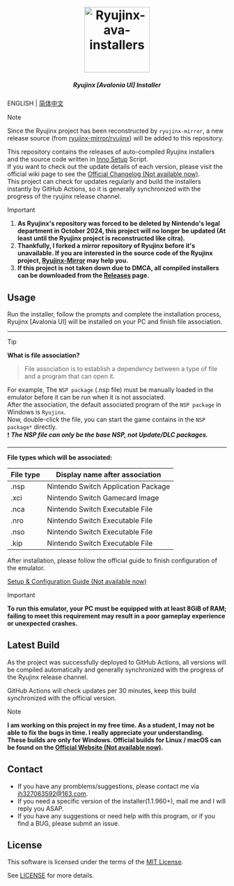 <h1 align="center">
  <br>
  <a href="https://github.com/LuccaWang404/Ryujinx-ava-installers"><img src="./Ryujinx.ico" alt="Ryujinx-ava-installers" width="150"></a>
</h1>

<h5 align="center">
<b>Ryujinx [Avalonia UI] Installer</b>
</h5>

ENGLISH | [简体中文](./README_CN.md)

> [!NOTE]
> Since the Ryujinx project has been reconstructed by `ryujinx-mirror`, a new release source (from [ryujinx-mirror/ryujinx](https://github.com/ryujinx-mirror/ryujinx)) will be added to this repository.

This repository contains the releases of auto-compiled Ryujinx installers and the source code written in [Inno Setup](https://jrsoftware.org/isinfo.php) Script.</br>
If you want to check out the update details of each version, please visit the official wiki page to see the [Official Changelog (Not available now)](https://github.com/Ryujinx/Ryujinx/wiki/Changelog).</br>
This project can check for updates regularly and build the installers instantly by GitHub Actions, so it is generally synchronized with the progress of the ryujinx release channel.</br>

> [!IMPORTANT]
> 1. **As Ryujinx's repository was forced to be deleted by Nintendo's legal department in October 2024, this project will no longer be updated (At least until the Ryujinx project is reconstructed like citra).**</br>
> 2. **Thankfully, I forked a mirror repository of Ryujinx before it's unavailable. If you are interested in the source code of the Ryujinx project, [Ryujinx-Mirror](https://github.com/LuccaWang404/Ryujinx-Mirror) may help you.**</br>
>	3. **If this project is not taken down due to DMCA, all compiled installers can be downloaded from the [Releases](https://github.com/LuccaWang404/Ryujinx-ava-installers/releases) page.**

## Usage
Run the installer, follow the prompts and complete the installation process, Ryujinx [Avalonia UI] will be installed on your PC and finish file association.

***
> [!TIP]
  **What is file association?**</br>
> File association is to establish a dependency between a type of file and a program that can open it.</br>

For example, The `NSP package` (.nsp file) must be manually loaded in the emulator before it can be run when it is not associated.</br>
After the association, the default associated program of the `NSP package` in Windows is `Ryujinx`.</br>
Now, double-click the file, you can start the game contains in the `NSP package*` directly.</br>
❗️ ***The NSP file can only be the base NSP, not Update/DLC packages.***

***

**File types which will be associated:**

| File type | Display name after association     |
| -------- | ----------------------------------- |
| .nsp     | Nintendo Switch Application Package |
| .xci     | Nintendo Switch Gamecard Image      |
| .nca     | Nintendo Switch Executable File     |
| .nro     | Nintendo Switch Executable File     |
| .nso     | Nintendo Switch Executable File     |
| .kip     | Nintendo Switch Executable File     |

After installation, please follow the official guide to finish configuration of the emulator. 

[Setup & Configuration Guide (Not available now)](https://github.com/Ryujinx/Ryujinx/wiki/Ryujinx-Setup-&-Configuration-Guide)

> [!IMPORTANT]
>**To run this emulator, your PC must be equipped with at least 8GiB of RAM; failing to meet this requirement may result in a poor gameplay experience or unexpected crashes.**

## Latest Build
As the project was successfully deployed to GitHub Actions, all versions will be compiled automatically and generally synchronized with the progress of the Ryujinx release channel.

GitHub Actions will check updates per 30 minutes, keep this build synchronized with the official version.

> [!NOTE]
**I am working on this project in my free time. As a student, I may not be able to fix the bugs in time. I really appreciate your understanding.**</br>
**These builds are only for Windows. Official builds for Linux / macOS can be found on the [Official Website (Not available now)](https://ryujinx.org/download).**

## Contact
* If you have any promblems/suggestions, please contact me via [jh327063592@163.com](mailto:jh327063592@163.com).
* If you need a specific version of the installer(1.1.960+), mail me and I will reply you ASAP.
* If you have any suggestions or need help with this program, or if you find a BUG, please submit an issue.

## License
This software is licensed under the terms of the [MIT License](./LICENSE.txt).

See [LICENSE](./LICENSE.txt) for more details.
